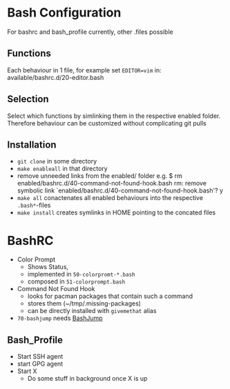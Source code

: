 Bash Configuration
=====

For bashrc and bash_profile currently, other .files possible

Functions
----
Each behaviour in 1 file, for example set `EDITOR=vim` in:
    available/bashrc.d/20-editor.bash

Selection
------
Select which functions by simlinking them in the respective enabled folder.
Therefore behaviour can be customized without complicating git pulls

Installation
----

* `git clone` in some directory
* `make enableall` in that directory
* remove unneeded links from the enabled/ folder e.g.
    $ rm enabled/bashrc.d/40-command-not-found-hook.bash 
    rm: remove symbolic link `enabled/bashrc.d/40-command-not-found-hook.bash'? y
* `make all` conactenates all enabled behaviours into the respective `.bash*`-files
* `make install` creates symlinks in HOME pointing to the concated files

BashRC
==========

* Color Prompt
  * Shows Status,
  * implemented in `50-colorpromt-*.bash`
  * composed in `51-colorprompt.bash`
* Command Not Found Hook
  * looks for pacman packages that contain such a command
  * stores them (~/tmp/.missing-packages)
  * can be directly installed with `givemethat` alias
* `70-bashjump` needs [BashJump](https://github.com/wonkodv/bashjump)


Bash_Profile
------------

* Start SSH agent
* start GPG agent
* Start X
  * Do some stuff in background once X is up
